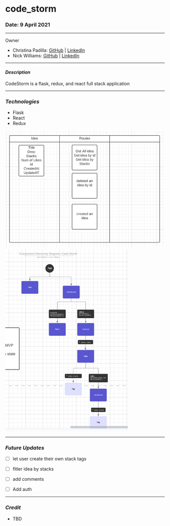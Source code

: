 # code_storm

### Date: 9 April 2021 


*** 
Owner
* Christina Padilla:
[GitHub](https://github.com/hipstina) | 
[LinkedIn](https://www.linkedin.com/in/hipstina/)
* Nick Williams:
[GitHub](https://github.com/NickWill24) | 
[LinkedIn](https://www.linkedin.com/in/nickwill24/)

***
#### ***Description***
CodeStorm is a flask, redux, and react full stack application 


***
### ***Technologies***
* Flask
* React 
* Redux

![CodeStorm ERD](images/ERD.png)
![CodeStorm Component Hierarchy Diagram](images/CHR.png)

***
### ***Future Updates***
- [ ] let user create their own stack tags 
- [ ] fitler idea by stacks
- [ ] add comments 
- [ ] Add auth


*** 
### ***Credit***

* TBD
